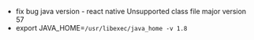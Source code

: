 * fix bug java version - react native Unsupported class file major version 57
* export JAVA_HOME=`/usr/libexec/java_home -v 1.8`